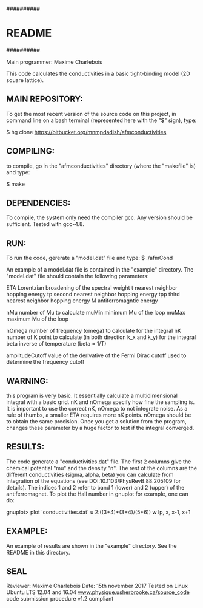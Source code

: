 ##########
# README #
##########

Main programmer:  Maxime Charlebois

This code calculates the conductivities in a basic tight-binding model (2D square lattice).


## MAIN REPOSITORY: ##

To get the most recent version of the source code on this project,
in command line on a bash terminal (represented here with the "$" sign), type:

$ hg clone https://bitbucket.org/mnmpdadish/afmconductivities


## COMPILING: ##

to compile, go in the "afmconductivities" directory (where the "makefile" is) and type:

$ make


## DEPENDENCIES: ##

To compile, the system only need the compiler gcc.
Any version should be sufficient.
Tested with gcc-4.8.


## RUN: ##

To run the code, gererate a "model.dat" file and type:
$ ./afmCond

An example of a model.dat file is contained in the "example" directory.
The "model.dat" file should contain the following parameters:

ETA   Lorentzian broadening of the spectral weight
t     nearest neighbor hopping energy
tp    second nearest neighbor hopping energy
tpp   third nearest neighbor hopping energy
M     antiferromagntic energy

nMu   number of Mu to calculate
muMin minimum Mu of the loop
muMax maximum Mu of the loop

nOmega number of frequency (omega) to calculate for the integral
nK     number of K point to calculate (in both direction k_x and k_y) for the integral
beta   inverse of temperature (beta = 1/T)

amplitudeCutoff        value of the derivative of the Fermi Dirac cutoff used to determine the frequency cutoff

## WARNING: ##  
this program is very basic. It essentially calculate a multidimensional integral with a basic grid. 
nK and nOmega specify how fine the sampling is. It is important to use the correct nK, nOmega to 
not integrate noise. As a rule of thumbs, a smaller ETA requires more nK points. nOmega should be
to obtain the same precision. Once you get a solution from the program, changes these parameter by a 
huge factor to test if the integral converged. 


## RESULTS: ##

The code generate a "conductivities.dat" file. The first 2 columns give the 
chemical potential "mu" and the density "n". The rest of the columns are the 
different conductivities (sigma, alpha, beta) you can calculate from integration
of the equations (see DOI:10.1103/PhysRevB.88.205109 for details). The indices
1 and 2 refer to band 1 (lower) and 2 (upper) of the antiferromagnet. To plot 
the Hall number in gnuplot for example, one can do:

gnuplot> plot 'conductivities.dat' u 2:(($3+$4)*($3+$4)/($5+$6)) w lp, x, x-1, x+1


## EXAMPLE: ##

An example of results are shown in the "example" directory. See the README in this
directory. 



## SEAL ##
Reviewer: Maxime Charlebois
Date: 15th november 2017
Tested on Linux Ubuntu LTS 12.04 and 16.04
www.physique.usherbrooke.ca/source_code 
code submission procedure v1.2 compliant

